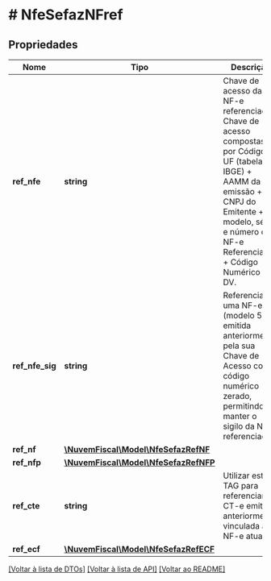 # # NfeSefazNFref

## Propriedades

Nome | Tipo | Descrição | Comentários
------------ | ------------- | ------------- | -------------
**ref_nfe** | **string** | Chave de acesso das NF-e referenciadas. Chave de acesso compostas por Código da UF (tabela do IBGE) + AAMM da emissão + CNPJ do Emitente + modelo, série e número da NF-e Referenciada + Código Numérico + DV. | [optional]
**ref_nfe_sig** | **string** | Referencia uma NF-e (modelo 55) emitida anteriormente pela sua Chave de Acesso com código numérico zerado, permitindo manter o sigilo da NF-e referenciada. | [optional]
**ref_nf** | [**\NuvemFiscal\Model\NfeSefazRefNF**](NfeSefazRefNF.md) |  | [optional]
**ref_nfp** | [**\NuvemFiscal\Model\NfeSefazRefNFP**](NfeSefazRefNFP.md) |  | [optional]
**ref_cte** | **string** | Utilizar esta TAG para referenciar um CT-e emitido anteriormente, vinculada a NF-e atual. | [optional]
**ref_ecf** | [**\NuvemFiscal\Model\NfeSefazRefECF**](NfeSefazRefECF.md) |  | [optional]

[[Voltar à lista de DTOs]](../../README.md#models) [[Voltar à lista de API]](../../README.md#endpoints) [[Voltar ao README]](../../README.md)
